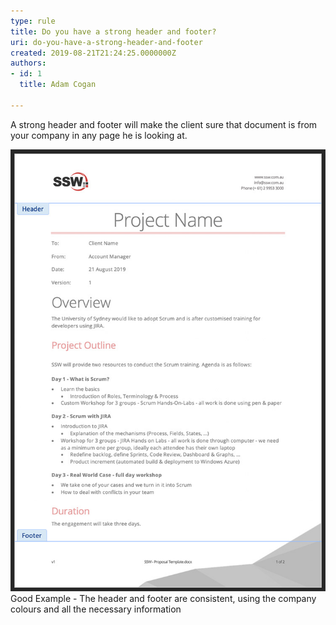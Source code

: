 ```yaml
---
type: rule
title: Do you have a strong header and footer?
uri: do-you-have-a-strong-header-and-footer
created: 2019-08-21T21:24:25.0000000Z
authors:
- id: 1
  title: Adam Cogan

---
```


A strong header and footer will make the client sure that document is from your company in any page he is looking at.
 
![](proposal-header-and-footer.jpg)
Good Example - The header and footer are consistent, using the company colours and all the necessary information
